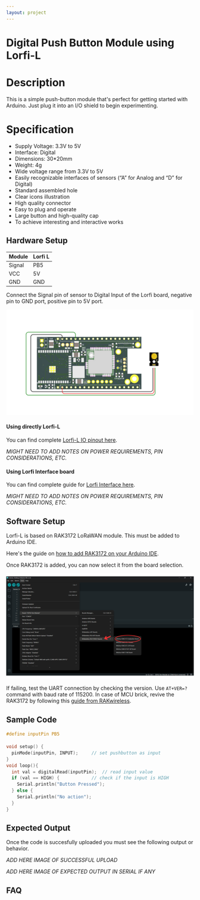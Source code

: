 ```yaml
---
layout: project
---
```


# Digital Push Button Module using Lorfi-L

# Description

This is a simple push-button module that's perfect for getting started with Arduino. Just plug it into an I/O shield to begin experimenting.


# Specification

- Supply Voltage: 3.3V to 5V
- Interface: Digital
- Dimensions: 30*20mm
- Weight: 4g
- Wide voltage range from 3.3V to 5V
- Easily recognizable interfaces of sensors (“A” for Analog and “D” for Digital)
- Standard assembled hole
- Clear icons illustration
- High quality connector
- Easy to plug and operate
- Large button and high-quality cap
- To achieve interesting and interactive works

## Hardware Setup 

|     Module    |   Lorfi L   |
|---------------|-------------|
| Signal        | PB5         |
| VCC           | 5V          |
| GND           | GND         |

Connect the Signal pin of sensor to Digital Input of the Lorfi board, negative pin to GND port, positive pin to 5V port.

<p style="text-align: center;">
  <img src="\assets\Images\LORFI_Components\Lorfi-L_Modules\4.png" alt="Centered Image" width="900" />
</p>

#### Using directly Lorfi-L

You can find complete <a href="/docs/Hardware_Guide.html">Lorfi-L IO pinout here</a>.

*MIGHT NEED TO ADD NOTES ON POWER REQUIREMENTS, PIN CONSIDERATIONS, ETC.*

#### Using Lorfi Interface board

You can find complete guide for <a href="/docs/Hardware_Guide.html">Lorfi Interface here</a>.

*MIGHT NEED TO ADD NOTES ON POWER REQUIREMENTS, PIN CONSIDERATIONS, ETC.*

## Software Setup

Lorfi-L is based on RAK3172 LoRaWAN module. This must be added to Arduino IDE.

Here's the guide on <a href="/docs/Software_Guide.html">how to add RAK3172 on your Arduino IDE</a>.

Once RAK3172 is added, you can now select it from the board selection.

<p style="text-align: center;">
  <img src="\assets\Images\LORFI_Components\Software-Guide_Images\Software_Guide4.png" alt="Centered Image" width="900" />
</p>

If failing, test the UART connection by checking the version. Use `AT+VER=?` command with baud rate of 115200. In case of MCU brick, revive the RAK3172 by following this [guide from RAKwireless](https://learn.rakwireless.com/hc/en-us/articles/26687606549911-How-To-Guide-STM32CubeProgrammer-for-RAK-Modules).

## **Sample Code**
```c
#define inputPin PB5

void setup() {
  pinMode(inputPin, INPUT);     // set pushbutton as input
}
void loop(){
  int val = digitalRead(inputPin);  // read input value
  if (val == HIGH) {            // check if the input is HIGH
    Serial.println("Button Pressed");
  } else {
    Serial.println("No action");
  }
}
```

## Expected Output

Once the code is succesfully uploaded you must see the following output or behavior.

*ADD HERE IMAGE OF SUCCESSFUL UPLOAD*

*ADD HERE IMAGE OF EXPECTED OUTPUT IN SERIAL IF ANY*

## FAQ
